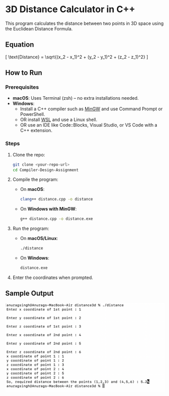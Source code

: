 
# 3D Distance Calculator in C++

This program calculates the distance between two points in 3D space using the Euclidean Distance Formula.

## Equation 
\[
\text{Distance} = \sqrt{(x_2 - x_1)^2 + (y_2 - y_1)^2 + (z_2 - z_1)^2}
\]

## How to Run 

### Prerequisites

- **macOS**: Uses Terminal (zsh) – no extra installations needed.
- **Windows**:  
  - Install a C++ compiler such as [MinGW](http://www.mingw.org/) and use Command Prompt or PowerShell.  
  - OR install [WSL](https://learn.microsoft.com/en-us/windows/wsl/) and use a Linux shell.  
  - OR use an IDE like Code::Blocks, Visual Studio, or VS Code with a C++ extension.  

### Steps

1. Clone the repo:

   ```sh
   git clone <your-repo-url>
   cd Compiler-Design-Assignment
   ```

2. Compile the program:

   - On **macOS**:

     ```sh
     clang++ distance.cpp -o distance
     ```

   - On **Windows with MinGW**:

     ```sh
     g++ distance.cpp -o distance.exe
     ```

3. Run the program:

   - On **macOS/Linux**:

     ```sh
     ./distance
     ```

   - On **Windows**:

     ```sh
     distance.exe
     ```

4. Enter the coordinates when prompted.

## Sample Output

![Sample Output](screenshot.png)
